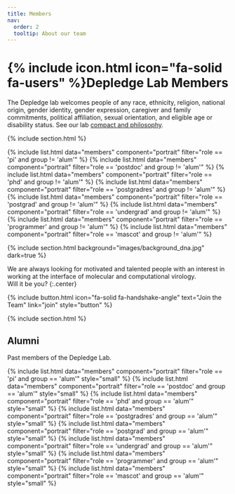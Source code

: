 ```yaml
---
title: Members
nav:
  order: 2
  tooltip: About our team
---
```


# {% include icon.html icon="fa-solid fa-users" %}Depledge Lab Members

The Depledge lab welcomes people of any race, ethnicity, religion, national origin, gender identity, gender expression, caregiver and family commitments, political affiliation, sexual orientation, and eligible age or disability status.
See our lab [compact and philosophy](/philosophy).

{% include section.html %}

{% include list.html data="members" component="portrait" filter="role == 'pi' and group != 'alum'" %}
{% include list.html data="members" component="portrait" filter="role == 'postdoc' and group != 'alum'" %}
{% include list.html data="members" component="portrait" filter="role == 'phd' and group != 'alum'" %}
{% include list.html data="members" component="portrait" filter="role == 'postgradres' and group != 'alum'" %}
{% include list.html data="members" component="portrait" filter="role == 'postgrad' and group != 'alum'" %}
{% include list.html data="members" component="portrait" filter="role == 'undergrad' and group != 'alum'" %}
{% include list.html data="members" component="portrait" filter="role == 'programmer' and group != 'alum'" %}
{% include list.html data="members" component="portrait" filter="role == 'mascot' and group != 'alum'" %}

{% include section.html background="images/background_dna.jpg" dark=true %}

We are always looking for motivated and talented people with an interest in working at the interface of molecular and computational virology.<br>
Will it be you?
{:.center}

{%
  include button.html
  icon="fa-solid fa-handshake-angle"
  text="Join the Team"
  link="join"
  style="button"
%}

{% include section.html %}

## Alumni

Past members of the Depledge Lab.

{% include list.html data="members" component="portrait" filter="role == 'pi' and group == 'alum'" style="small" %}
{% include list.html data="members" component="portrait" filter="role == 'postdoc' and group == 'alum'" style="small" %}
{% include list.html data="members" component="portrait" filter="role == 'phd' and group == 'alum'" style="small" %}
{% include list.html data="members" component="portrait" filter="role == 'postgradres' and group == 'alum'" style="small" %}
{% include list.html data="members" component="portrait" filter="role == 'postgrad' and group == 'alum'" style="small" %}
{% include list.html data="members" component="portrait" filter="role == 'undergrad' and group == 'alum'" style="small" %}
{% include list.html data="members" component="portrait" filter="role == 'programmer' and group == 'alum'" style="small" %}
{% include list.html data="members" component="portrait" filter="role == 'mascot' and group == 'alum'" style="small" %}

